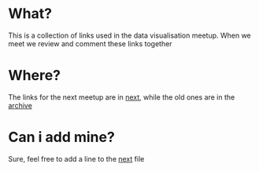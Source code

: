 # What?

This is a collection of links used in the data visualisation
meetup. When we meet we review and comment these links together

# Where?

The links for the next meetup are in [next][next], while the old
ones are in the [archive](archive)

# Can i add mine?

Sure, feel free to add a line to the [next] file

[next]: next.md
